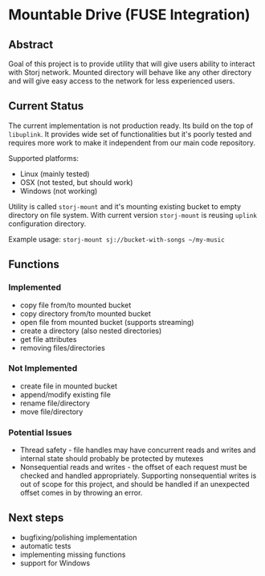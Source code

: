 # Mountable Drive (FUSE Integration)

## Abstract

Goal of this project is to provide utility that will give users ability to interact with Storj network. Mounted directory will behave like any other directory and will give easy access to the network for less experienced users.

## Current Status

The current implementation is not production ready. Its build on the top of `libuplink`. It provides wide set of functionalities but it's poorly tested and requires more work to make it independent from our main code repository. 

Supported platforms:
* Linux (mainly tested)
* OSX (not tested, but should work)
* Windows (not working)

Utility is called `storj-mount` and it's mounting existing bucket to empty directory on file system. With current version `storj-mount` is reusing `uplink` configuration directory.

Example usage:
`storj-mount sj://bucket-with-songs ~/my-music`

## Functions

### Implemented

* copy file from/to mounted bucket
* copy directory from/to mounted bucket
* open file from mounted bucket (supports streaming)
* create a directory (also nested directories)
* get file attributes
* removing files/directories

### Not Implemented

* create file in mounted bucket
* append/modify existing file
* rename file/directory
* move file/directory

### Potential Issues

* Thread safety - file handles may have concurrent reads and writes and internal state should probably be protected by mutexes
* Nonsequential reads and writes - the offset of each request must be checked and handled appropriately. Supporting nonsequential writes is out of scope for this project, and should be handled if an unexpected offset comes in by throwing an error.

## Next steps

* bugfixing/polishing implementation
* automatic tests
* implementing missing functions
* support for Windows